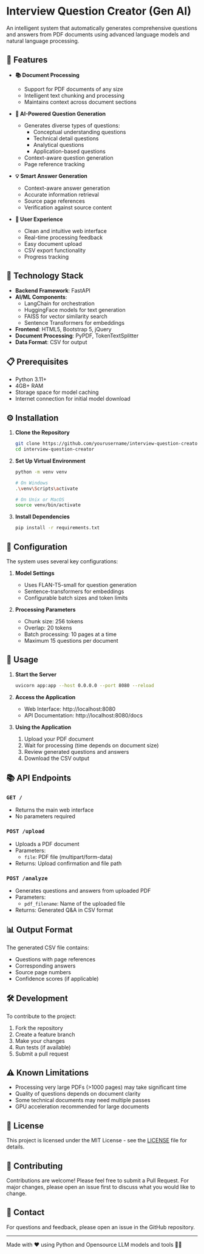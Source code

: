 # Interview Question Creator (Gen AI)

An intelligent system that automatically generates comprehensive questions and answers from PDF documents using advanced language models and natural language processing.

## 🌟 Features

- **📚 Document Processing**
  - Support for PDF documents of any size
  - Intelligent text chunking and processing
  - Maintains context across document sections

- **🤖 AI-Powered Question Generation**
  - Generates diverse types of questions:
    - Conceptual understanding questions
    - Technical detail questions
    - Analytical questions
    - Application-based questions
  - Context-aware question generation
  - Page reference tracking

- **💡 Smart Answer Generation**
  - Context-aware answer generation
  - Accurate information retrieval
  - Source page references
  - Verification against source content

- **🎯 User Experience**
  - Clean and intuitive web interface
  - Real-time processing feedback
  - Easy document upload
  - CSV export functionality
  - Progress tracking

## 🚀 Technology Stack

- **Backend Framework**: FastAPI
- **AI/ML Components**:
  - LangChain for orchestration
  - HuggingFace models for text generation
  - FAISS for vector similarity search
  - Sentence Transformers for embeddings
- **Frontend**: HTML5, Bootstrap 5, jQuery
- **Document Processing**: PyPDF, TokenTextSplitter
- **Data Format**: CSV for output

## 📋 Prerequisites

- Python 3.11+
- 4GB+ RAM
- Storage space for model caching
- Internet connection for initial model download

## ⚙️ Installation

1. **Clone the Repository**
   ```bash
   git clone https://github.com/yourusername/interview-question-creator.git
   cd interview-question-creator
   ```

2. **Set Up Virtual Environment**
   ```bash
   python -m venv venv

   # On Windows
   .\venv\Scripts\activate

   # On Unix or MacOS
   source venv/bin/activate
   ```

3. **Install Dependencies**
   ```bash
   pip install -r requirements.txt
   ```

## 🔧 Configuration

The system uses several key configurations:

1. **Model Settings**
   - Uses FLAN-T5-small for question generation
   - Sentence-transformers for embeddings
   - Configurable batch sizes and token limits

2. **Processing Parameters**
   - Chunk size: 256 tokens
   - Overlap: 20 tokens
   - Batch processing: 10 pages at a time
   - Maximum 15 questions per document

## 🚀 Usage

1. **Start the Server**
   ```bash
   uvicorn app:app --host 0.0.0.0 --port 8080 --reload
   ```

2. **Access the Application**
   - Web Interface: http://localhost:8080
   - API Documentation: http://localhost:8080/docs

3. **Using the Application**
   1. Upload your PDF document
   2. Wait for processing (time depends on document size)
   3. Review generated questions and answers
   4. Download the CSV output

## 📚 API Endpoints

### `GET /`
- Returns the main web interface
- No parameters required

### `POST /upload`
- Uploads a PDF document
- Parameters:
  - `file`: PDF file (multipart/form-data)
- Returns: Upload confirmation and file path

### `POST /analyze`
- Generates questions and answers from uploaded PDF
- Parameters:
  - `pdf_filename`: Name of the uploaded file
- Returns: Generated Q&A in CSV format

## 📊 Output Format

The generated CSV file contains:
- Questions with page references
- Corresponding answers
- Source page numbers
- Confidence scores (if applicable)

## 🛠️ Development

To contribute to the project:

1. Fork the repository
2. Create a feature branch
3. Make your changes
4. Run tests (if available)
5. Submit a pull request

## ⚠️ Known Limitations

- Processing very large PDFs (>1000 pages) may take significant time
- Quality of questions depends on document clarity
- Some technical documents may need multiple passes
- GPU acceleration recommended for large documents

## 📝 License

This project is licensed under the MIT License - see the [LICENSE](LICENSE) file for details.

## 🤝 Contributing

Contributions are welcome! Please feel free to submit a Pull Request. For major changes, please open an issue first to discuss what you would like to change.

## 📧 Contact

For questions and feedback, please open an issue in the GitHub repository.

---

Made with ❤️ using Python and Opensource LLM models and tools 🫰🏼